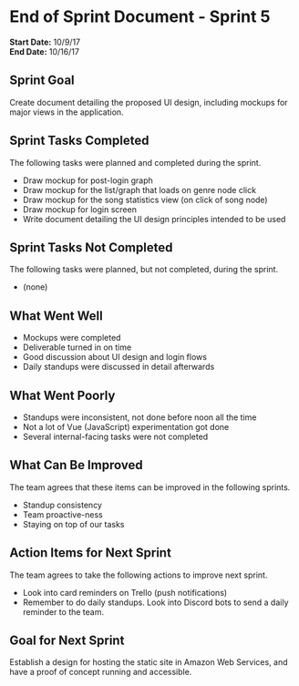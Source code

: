 # End of Sprint Document - Sprint 5

**Start Date:** 10/9/17  
**End Date:** 10/16/17

## Sprint Goal

Create document detailing the proposed UI design, including mockups for major views in the application.

## Sprint Tasks Completed

The following tasks were planned and completed during the sprint.

- Draw mockup for post-login graph
- Draw mockup for the list/graph that loads on genre node click
- Draw mockup for the song statistics view (on click of song node)
- Draw mockup for login screen
- Write document detailing the UI design principles intended to be used

## Sprint Tasks Not Completed

The following tasks were planned, but not completed, during the sprint.

- (none)

## What Went Well

- Mockups were completed
- Deliverable turned in on time
- Good discussion about UI design and login flows
- Daily standups were discussed in detail afterwards

## What Went Poorly

- Standups were inconsistent, not done before noon all the time
- Not a lot of Vue (JavaScript) experimentation got done
- Several internal-facing tasks were not completed

## What Can Be Improved

The team agrees that these items can be improved in the following sprints.

- Standup consistency
- Team proactive-ness
- Staying on top of our tasks

## Action Items for Next Sprint

The team agrees to take the following actions to improve next sprint.

- Look into card reminders on Trello (push notifications)
- Remember to do daily standups. Look into Discord bots to send a daily reminder to the team.

## Goal for Next Sprint

Establish a design for hosting the static site in Amazon Web Services, and have a proof of concept running and accessible.
